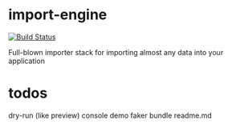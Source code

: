 import-engine
=============

[![Build Status](https://travis-ci.org/mathielen/import-engine.png?branch=master)](https://travis-ci.org/mathielen/import-engine) 

Full-blown importer stack for importing almost any data into your application

todos
=============
dry-run (like preview)
console demo
faker
bundle
readme.md